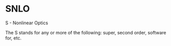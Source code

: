 # SNLO

S - Nonlinear Optics

The S stands for any or more of the following: super, second order, software for, etc.
